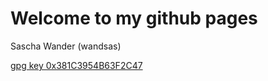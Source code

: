 # Welcome to my github pages

Sascha Wander (wandsas)

[gpg key 0x381C3954B63F2C47](mykey.pub.asc)

